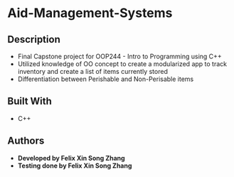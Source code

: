 # Aid-Management-Systems

## Description

* Final Capstone project for OOP244 - Intro to Programming using C++
* Utilized knowledge of OO concept to create a modularized app to track inventory and create a list of items currently stored
* Differentiation between Perishable and Non-Perisable items 

## Built With
* C++

## Authors

* **Developed by Felix Xin Song Zhang** 
* **Testing done by Felix Xin Song Zhang** 
